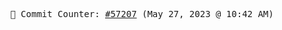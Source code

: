 <p align="center">
    <samp>
        📮 Commit Counter: <a href="https://github.com/Javascript-void0/Javascript-void0/commits/main">#57207</a> (May 27, 2023 @ 10:42 AM)
    </samp>
</p>